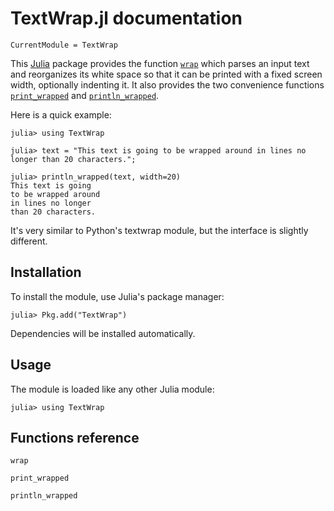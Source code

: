 # TextWrap.jl documentation

```@meta
CurrentModule = TextWrap
```

This [Julia](http://julialang.org) package provides the function [`wrap`](@ref) which parses an input text
and reorganizes its white space so that it can be printed with a fixed screen width, optionally indenting it.
It also provides the two convenience functions [`print_wrapped`](@ref) and [`println_wrapped`](@ref).

Here is a quick example:

```jldoctest
julia> using TextWrap

julia> text = "This text is going to be wrapped around in lines no longer than 20 characters.";

julia> println_wrapped(text, width=20)
This text is going
to be wrapped around
in lines no longer
than 20 characters.
```

It's very similar to Python's textwrap module, but the interface is slightly different.


## Installation

To install the module, use Julia's package manager:

```
julia> Pkg.add("TextWrap")
```

Dependencies will be installed automatically.

## Usage

The module is loaded like any other Julia module:

```
julia> using TextWrap
```

## Functions reference

```@docs
wrap
```

```@docs
print_wrapped
```

```@docs
println_wrapped
```
